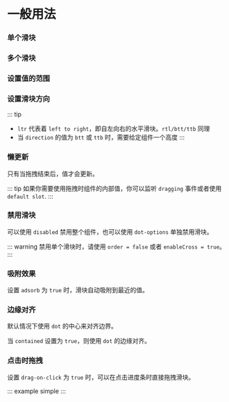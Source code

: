 # 一般用法

### 单个滑块

<example :value="example1"></example>

### 多个滑块

<example :value="example2"></example>

### 设置值的范围

<example :value="example3"></example>

### 设置滑块方向

<example :value="example4"></example>

::: tip
 - `ltr` 代表着 `left to right`，即自左向右的水平滑块。`rtl/btt/ttb` 同理
 - 当 `direction` 的值为 `btt` 或 `ttb` 时，需要给定组件一个高度
:::

### 懒更新

只有当拖拽结束后，值才会更新。

<example :value="example5"></example>

::: tip
  如果你需要使用拖拽时组件的内部值，你可以监听 `dragging` 事件或者使用 `default slot`.
:::

### 禁用滑块

可以使用 `disabled` 禁用整个组件，也可以使用 `dot-options` 单独禁用滑块。

<example :value="example6"></example>

::: warning
  禁用单个滑块时，请使用 `order = false` 或者 `enableCross = true`。
:::

### 吸附效果

设置 `adsorb` 为 `true` 时，滑块自动吸附到最近的值。

<example :value="example7"></example>

### 边缘对齐

默认情况下使用 `dot` 的中心来对齐边界。

当 `contained` 设置为 `true`，则使用 `dot` 的边缘对齐。

<example :value="example8"></example>

### 点击时拖拽

设置 `drag-on-click` 为 `true` 时，可以在点击进度条时直接拖拽滑块。

<example :value="example9"></example>

::: example simple :::